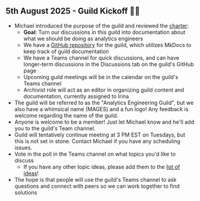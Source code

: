 ## 5th August 2025 - Guild Kickoff 🧙‍♂️

- Michael introduced the purpose of the guild and reviewed the [charter](./charter.md):
    - **Goal**: Turn our discussions in this guild into documentation about what we should be doing as analytics engineers
	- We have a [GitHub repository](https://github.com/wake-forest-ctsi/guild-analytics-engineering) for the guild, which utilizes MkDocs to keep track of guild documentation
	- We have a Teams channel for quick discussions, and can have longer-term discussions in the Discussions tab on the guild's GitHub page
	- Upcoming guild meetings will be in the calendar on the guild's Teams channel
    - Archivist role will act as an editor in organizing guild content and documentation, currently assigned to Irina
- The guild will be referred to as the "Analytics Engineering Guild", but we also have a whimsical name (MAGES) and a fun logo! Any feedback is welcome regarding the name of the guild.
- Anyone is welcome to be a member! Just let Michael know and he'll add you to the guild's Team channel.
- Guild will tentatively continue meeting at 3 PM EST on Tuesdays, but this is not set in stone. Contact Michael if you have any scheduling issues.
- Vote in the poll in the Teams channel on what topics you'd like to discuss
	- If you have any other topic ideas, please add them to the [list of ideas](./schedule.md)!
- The hope is that people will use the guild's Teams channel to ask questions and connect with peers so we can work together to find solutions
